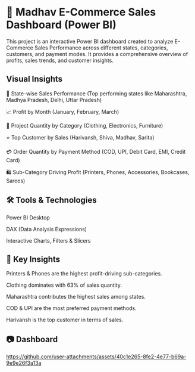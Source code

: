 # 🛒 Madhav E-Commerce Sales Dashboard (Power BI)

This project is an interactive Power BI dashboard created to analyze E-Commerce Sales Performance across different states, categories, customers, and payment modes. It provides a comprehensive overview of profits, sales trends, and customer insights.


## Visual Insights

📍 State-wise Sales Performance (Top performing states like Maharashtra, Madhya Pradesh, Delhi, Uttar Pradesh)

📈 Profit by Month (January, February, March)

🎯 Project Quantity by Category (Clothing, Electronics, Furniture)

⭐ Top Customer by Sales (Harivansh, Shiva, Madhav, Sarita)

💳 Order Quantity by Payment Method (COD, UPI, Debit Card, EMI, Credit Card)

🛍️ Sub-Category Driving Profit (Printers, Phones, Accessories, Bookcases, Sarees)

## 🛠️ Tools & Technologies

Power BI Desktop

DAX (Data Analysis Expressions)

Interactive Charts, Filters & Slicers

## 📌 Key Insights

Printers & Phones are the highest profit-driving sub-categories.

Clothing dominates with 63% of sales quantity.

Maharashtra contributes the highest sales among states.

COD & UPI are the most preferred payment methods.

Harivansh is the top customer in terms of sales.

## 📷 Dashboard 
https://github.com/user-attachments/assets/40c1e265-8fe2-4e77-b69a-9e9e26f3a13a
